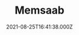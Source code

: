 ---
date: 2021-08-25T16:41:38.000Z
title: Memsaab
latitude: 52.10746568657374
longitude: 0.7956122732470958
category: checkin
---